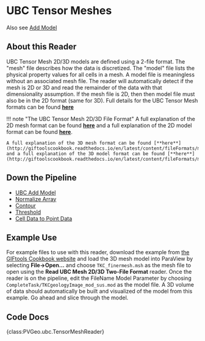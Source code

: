 # UBC Tensor Meshes

Also see [Add Model](add-model.md)

## About this Reader
UBC Tensor Mesh 2D/3D models are defined using a 2-file format. The "mesh" file describes how the data is discretized. The "model" file lists the physical property values for all cells in a mesh. A model file is meaningless without an associated mesh file. The reader will automatically detect if the mesh is 2D or 3D and read the remainder of the data with that dimensionality assumption. If the mesh file is 2D, then then model file must also be in the 2D format (same for 3D). Full details for the UBC Tensor Mesh formats can be found [**here**](http://giftoolscookbook.readthedocs.io/en/latest/content/fileFormats/format_index.html#meshes)

!!! note "The UBC Tensor Mesh 2D/3D File Format"
    A full explanation of the 2D mesh format can be found [**here**](http://giftoolscookbook.readthedocs.io/en/latest/content/fileFormats/mesh2Dfile.html) and a full explanation of the 2D model format can be found [**here**](http://giftoolscookbook.readthedocs.io/en/latest/content/fileFormats/model2Dfile.html).

    A full explanation of the 3D mesh format can be found [**here**](http://giftoolscookbook.readthedocs.io/en/latest/content/fileFormats/mesh3Dfile.html) and a full explanation of the 3D model format can be found [**here**](http://giftoolscookbook.readthedocs.io/en/latest/content/fileFormats/modelfile.html).


## Down the Pipeline
- [UBC Add Model](add-model.md)
- [Normalize Array](../filters-general/normalize-array.md)
- [Contour](https://www.paraview.org/Wiki/ParaView/Users_Guide/List_of_filters#Contour)
- [Threshold](https://www.paraview.org/Wiki/ParaView/Users_Guide/List_of_filters#Threshold)
- [Cell Data to Point Data](https://www.paraview.org/ParaView/Doc/Nightly/www/py-doc/paraview.simple.CellDatatoPointData.html)


## Example Use
For example files to use with this reader, download the example from [the GIFtools Cookbook website](http://giftoolscookbook.readthedocs.io/en/latest/content/AtoZ/NS/index.html) and load the 3D mesh model into ParaView by selecting **File->Open...** and choose `TKC_finermesh.msh` as the mesh file to open using the **Read UBC Mesh 2D/3D Two-File Format** reader. Once the reader is on the pipeline, edit the FileName Model Parameter by choosing `CompleteTask/TKCgeologyImage_mod_sus.mod` as the model file. A 3D volume of data should automatically be built and visualized of the model from this example. Go ahead and slice through the model.


## Code Docs

{class:PVGeo.ubc.TensorMeshReader}
